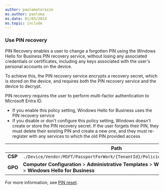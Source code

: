 ```yaml
---
author: paolomatarazzo
ms.author: paoloma
ms.date: 01/03/2024
ms.topic: include
---
```


### Use PIN recovery

PIN Recovery enables a user to change a forgotten PIN using the Windows Hello for Business PIN recovery service, without losing any associated credentials or certificates, including any keys associated with the user's personal accounts on the device.

To achieve this, the PIN recovery service encrypts a recovery secret, which is stored on the device, and requires both the PIN recovery service and the device to decrypt.

PIN recovery requires the user to perform multi-factor authentication to Microsoft Entra ID.

- If you enable this policy setting, Windows Hello for Business uses the PIN recovery service
- If you disable or don't configure this policy setting, Windows doesn't create or store the PIN recovery secret. If the user forgets their PIN, they must delete their existing PIN and create a new one, and they must re-register with any services to which the old PIN provided access

|  | Path |
|--|--|
| **CSP** | `./Device/Vendor/MSFT/PassportForWork/{TenantId}/Policies/`[EnablePinRecovery](/windows/client-management/mdm/passportforwork-csp#devicetenantidpoliciesenablepinrecovery) |
| **GPO** | **Computer Configuration** > **Administrative Templates** > **Windows Components** > **Windows Hello for Business** |

For more information, see [PIN reset](../pin-reset.md).
